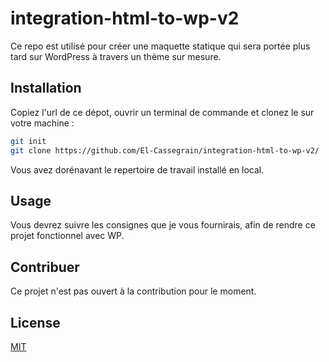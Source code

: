 # integration-html-to-wp-v2

Ce repo est utilisé pour créer une maquette statique qui sera portée plus tard sur WordPress à travers un thème sur mesure.

## Installation

Copiez l'url de ce dépot, ouvrir un terminal de commande et clonez le sur votre machine :

```bash
git init
git clone https://github.com/El-Cassegrain/integration-html-to-wp-v2/
```
Vous avez dorénavant le repertoire de travail installé en local.


## Usage
Vous devrez suivre les consignes que je vous fournirais, afin de rendre ce projet fonctionnel avec WP.

## Contribuer

Ce projet n'est pas ouvert à la contribution pour le moment.

## License

[MIT](https://choosealicense.com/licenses/mit/)
